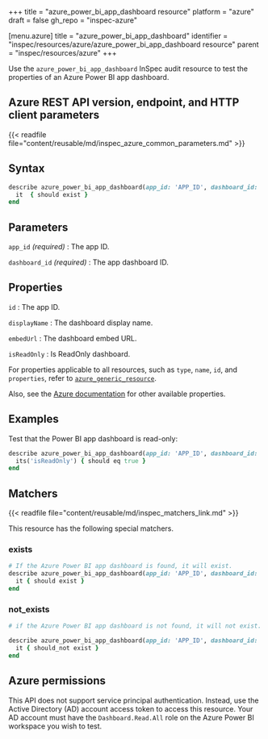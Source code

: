 +++
title = "azure_power_bi_app_dashboard resource"
platform = "azure"
draft = false
gh_repo = "inspec-azure"

[menu.azure]
title = "azure_power_bi_app_dashboard"
identifier = "inspec/resources/azure/azure_power_bi_app_dashboard resource"
parent = "inspec/resources/azure"
+++

Use the `azure_power_bi_app_dashboard` InSpec audit resource to test the properties of an Azure Power BI app dashboard.

## Azure REST API version, endpoint, and HTTP client parameters

{{< readfile file="content/reusable/md/inspec_azure_common_parameters.md" >}}

## Syntax

```ruby
describe azure_power_bi_app_dashboard(app_id: 'APP_ID', dashboard_id: 'DASHBOARD_ID') do
  it  { should exist }
end
```

## Parameters

`app_id` _(required)_
: The app ID.

`dashboard_id` _(required)_
: The app dashboard ID.

## Properties

`id`
: The app ID.

`displayName`
: The dashboard display name.

`embedUrl`
: The dashboard embed URL.

`isReadOnly`
: Is ReadOnly dashboard.

For properties applicable to all resources, such as `type`, `name`, `id`, and `properties`, refer to [`azure_generic_resource`](azure_generic_resource#properties).

Also, see the [Azure documentation](https://docs.microsoft.com/en-us/rest/api/power-bi/apps/get-dashboard) for other available properties.

## Examples

Test that the Power BI app dashboard is read-only:

```ruby
describe azure_power_bi_app_dashboard(app_id: 'APP_ID', dashboard_id: 'DASHBOARD_ID')  do
  its('isReadOnly') { should eq true }
end
```

## Matchers

{{< readfile file="content/reusable/md/inspec_matchers_link.md" >}}

This resource has the following special matchers.

### exists

```ruby
# If the Azure Power BI app dashboard is found, it will exist.
describe azure_power_bi_app_dashboard(app_id: 'APP_ID', dashboard_id: 'DASHBOARD_ID')  do
  it { should exist }
end
```

### not_exists

```ruby
# if the Azure Power BI app dashboard is not found, it will not exist.

describe azure_power_bi_app_dashboard(app_id: 'APP_ID', dashboard_id: 'DASHBOARD_ID')  do
  it { should_not exist }
end
```

## Azure permissions

This API does not support service principal authentication. Instead, use the Active Directory (AD) account access token to access this resource.
Your AD account must have the `Dashboard.Read.All` role on the Azure Power BI workspace you wish to test.
